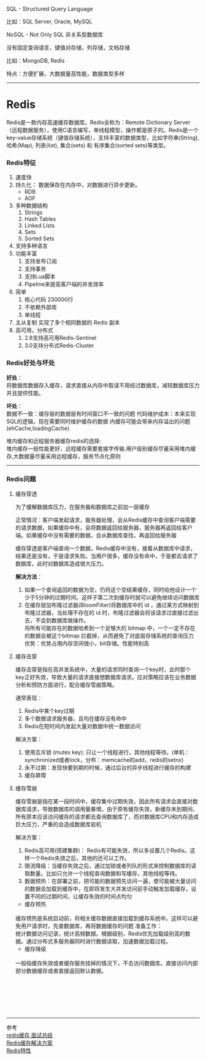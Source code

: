 SQL - Structured Query Language

比如：SQL Server, Oracle, MySQL

NoSQL - Not Only SQL 非关系型数据库

没有固定查询语言，键值对存储，列存储，文档存储

比如：MongoDB, Redis

特点：方便扩展，大数据量高性能，数据类型多样
<hr />

# Redis
Redis是一款内存高速缓存数据库。Redis全称为：Remote Dictionary Server（远程数据服务），使用C语言编写，单线程模型，操作都是原子的。Redis是一个key-value存储系统（键值存储系统），支持丰富的数据类型，比如字符串(String), 哈希(Map), 列表(list), 集合(sets) 和 有序集合(sorted sets)等类型。

### Redis特征
1. 速度快
2. 持久化： 数据保存在内存中，对数据进行异步更新。
    * RDB
    * AOF 
3. 多种数据结构
    1. Strings
    2. Hash Tables
    3. Linked Lists
    4. Sets
    5. Sorted Sets
4. 支持多种语言
5. 功能丰富
    1. 支持发布订阅
    2. 支持事务
    3. 支持Lua脚本
    4. Pipeline来提高客户端的并发效率
6. 简单
    1. 核心代码 230000行
    2. 不依赖外部库
    3. 单线程
7. 主从复制 实现了多个相同数据的 Redis 副本
8. 高可用，分布式
    1. 2.8支持高可用Redis-Sentinel
    2. 3.0支持分布式Redis-Cluster


### Redis好处与坏处

<b>好处</b>：
<br/>
将数据库数据存入缓存，请求直接从内存中取读不用经过数据库，减轻数据库压力并且提供性能。

<b>坏处</b>：
<br/>
数据不一致：缓存层的数据层有时间窗口不一致的问题
代码维护成本：本来实现SQL的逻辑，现在需要同时维护缓存的数据
内缓存可能会带来内存溢出的问题 (ehCache,loadingCache)

堆内缓存和远程服务器缓存redis的选择:
<br/>
堆内缓存一般性能更好，远程缓存需要套接字传输.用户级别缓存尽量采用堆内缓存,大数据量尽量采用远程缓存，服务节点化原则
<hr/>

### Redis问题

1. 缓存穿透

    为了缓解数据库压力，在服务器和数据库之前加一层缓存
    
    正常情况：客户端发起请求，服务器处理，会从Redis缓存中查询客户端需要的请求数据，如果缓存中有，会将数据返回给服务器，服务器再返回给客户端。如果缓存中没有需要的数据，会从数据库查找，再返回给服务器
    
    缓存穿透是客户端查询一个数据，Redis缓存中没有，接着从数据库中请求，结果还是没有，于是请求失败。当用户很多，缓存没有命中，于是都去请求了数据库，此时对数据库造成很大压力。

    <b>解决方法</b>：
    
    1. 如果一个查询返回的数据为空，仍将这个空结果缓存，同时给他设计一个少于5分钟的过期时间。这样子第二次到缓存时就可以避免继续访问数据库
    2. 在缓存层加布隆过滤器(BloomFilter)将数据库中的 id ，通过某方式映射到布隆过滤器，当处理不存在的 id 时，布隆过滤器会将该请求过直接过滤出去，不会到数据库做操作。
    <br/>将所有可能存在的数据哈希到一个足够大的 bitmap 中，一个一定不存在的数据会被这个bitmap 拦截掉，从而避免了对底层存储系统的查询压力
    <br />优势：优势占用内存空间很小，bit存储。性能特别高

2. 缓存击穿

    缓存击穿是指在高并发系统中，大量的请求同时查询一个key时，此时那个key正好失效，导致大量的请求直接想数据库请求。应对策略应该在业务数据分析和预防方面进行，配合缓存雪崩策略。

    通常表现：
    <br/>
    1. Redis中某个key过期
    2. 多个数据请求服务器，且均在缓存没有命中
    3. Redis在短时间内发起大量对数据中统一数据访问

    解决方案：

    1. 使用互斥锁 (mutex key): 只让一个线程进行，其他线程等待。(单机：synchronized或者lock，分布：memcache的add，redis的setnx)
    2. 永不过期：发现快要到期的时候，通过后台的异步线程进行缓存的构建
    3. 缓存屏障

3. 缓存雪崩

    缓存雪崩是指在某一段时间中，缓存集中过期失效，因此所有请求会直接对数据库请求，导致数据库的调用量暴增。由于原有缓存失效，新缓存未到期间，所有原本应该访问缓存的请求都去查询数据库了，而对数据库CPU和内存造成巨大压力，严重的会造成数据库宕机

    解决方案：
    <br/>
    1. Redis高可用(搭建集群)： Redis有可能失效，所以多设置几个Redis。这样一个Redis失效之后，其他的还可以工作。
    2. 限流降级：当缓存失效之后，通过加锁或者列队的形式来控制数据库的读取数量。比如只允许一个线程查询数据和写缓存，其他线程等待。
    3. 数据预热：在部署之前，把可能的数据预先访问一遍，使可能被大量访问的数据会加载到缓存中，在即将发生大并发访问前手动触发加载缓存，设置不同的过期时间，让缓存失效的时间点均匀

    * 缓存预热
    <br/>
    缓存预热是系统启动前，将相关缓存数据直接加载到缓存系统中。这样可以避免用户请求时，先查数据库，再将数据缓存的问题
    准备工作：
    <br/>
    统计数据访问记录，统计高频数据。根据级别，Redis优先加载级别高的数据。通过分布式多服务器同时进行数据读取，加速数据加载过程。

    * 缓存降级
    <br/>
    一般指缓存失效或者缓存服务挂掉的情况下，不去访问数据库。直接访问内部部分数据缓存或者直接返回默认数据。








<br/>
<br/>
<br/>
<br/>
<br/>
<hr/>
参考
<br/>
<a href="https://www.huaweicloud.com/articles/131a97b08416012d4e43778ca40c4160.html" >redis缓存 面试总结</a>
<br/>
<a href="https://www.163.com/dy/article/G1GQEDKI053726TL.html" >Redis缓存解决方案</a>
<br/>
<a href="https://www.jianshu.com/p/dc7296d73ef7" >Redis特性</a>
